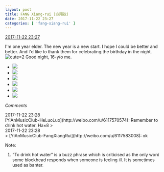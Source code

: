 ```yaml
---
layout: post
title: FANG Xiang-rui (方翔锐)
date: 2017-11-22 23:27
categories: [ 'fang-xiang-rui' ]
---
```


<div class="weibo-info">
  <a href="https://weibo.com/6117583008/FwjQ8aKXy">2017-11-22 23:27</a>
</div>

I'm one year elder. The new year is a new start. I hope I could be better and better. And I'd like to thank them for celebrating the birthday in the night. ![cute](https://img.t.sinajs.cn/t4/appstyle/expression/ext/normal/14/tza_org.gif)×2 Good night, 16-y/o me.

<!-- more -->

<ul class="weibo-pic-list-2">
  <li class="weibo-pic">
    <a href="https://wx1.sinaimg.cn/mw690/006G0KNGgy1flra2gmwc2j31491zku0y.jpg"><img src="http://wx1.sinaimg.cn/thumb150/006G0KNGgy1flra2gmwc2j31491zku0y.jpg" /></a>
  </li>
  <li class="weibo-pic">
    <a href="https://wx1.sinaimg.cn/mw690/006G0KNGgy1flra2kyrzaj31491zkx6q.jpg"><img src="http://wx1.sinaimg.cn/thumb150/006G0KNGgy1flra2kyrzaj31491zkx6q.jpg" /></a>
  </li>
  <li class="weibo-pic">
    <a href="https://wx1.sinaimg.cn/mw690/006G0KNGgy1flra2q4tiqj31491zkqv6.jpg"><img src="http://wx1.sinaimg.cn/thumb150/006G0KNGgy1flra2q4tiqj31491zkqv6.jpg" /></a>
  </li>
  <li class="weibo-pic">
    <a href="https://wx2.sinaimg.cn/mw690/006G0KNGgy1flra2uu6o9j31zk149qv6.jpg"><img src="http://wx2.sinaimg.cn/thumb150/006G0KNGgy1flra2uu6o9j31zk149qv6.jpg" /></a>
  </li>
  <li class="weibo-pic">
    <a href="https://wx3.sinaimg.cn/mw690/006G0KNGgy1flra2b4cuqj31zk149kjm.jpg"><img src="http://wx3.sinaimg.cn/thumb150/006G0KNGgy1flra2b4cuqj31zk149kjm.jpg" /></a>
  </li>
  <li class="weibo-pic">
    <a href="https://wx1.sinaimg.cn/mw690/006G0KNGgy1flra2yz3kej31zk149hdu.jpg"><img src="http://wx1.sinaimg.cn/thumb150/006G0KNGgy1flra2yz3kej31zk149hdu.jpg" /></a>
  </li>
</ul>

*Comments*

<div class="weibo-info">2017-11-22 23:28</div>
[YiAnMusicClub-HeLuoLuo](http://weibo.com/u/6117570574): Remember to drink hot water. Ha×8
> <div class="weibo-info">2017-11-22 23:28</div>
> [YiAnMusicClub-FangXiangRui](http://weibo.com/u/6117583008): ok

Note:
1. “To drink hot water” is a buzz phrase which is criticised as the only word some blockhead responds when someone is feeling ill. It is sometimes used as banter.
